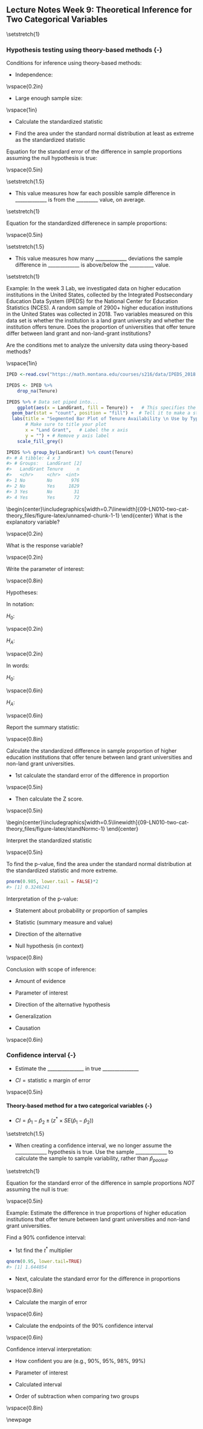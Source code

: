 ## Lecture Notes Week 9: Theoretical Inference for Two Categorical Variables 


\setstretch{1}

### Hypothesis testing using theory-based methods {-}

Conditions for inference using theory-based methods:

- Independence:

\vspace{0.2in}

- Large enough sample size:

\vspace{1in}

* Calculate the standardized statistic

* Find the area under the standard normal distribution at least as extreme as the standardized statistic

Equation for the standard error of the difference in sample proportions assuming the null hypothesis is true:

\vspace{0.5in}

\setstretch{1.5}

* This value measures how far each possible sample difference in _____________ is from the _________ value, on average.

\setstretch{1}

Equation for the standardized differenece in sample proportions:

\vspace{0.5in}

\setstretch{1.5}

* This value measures how many _____________ deviations the sample difference in _____________ is above/below the __________ value.

\setstretch{1}

Example: In the week 3 Lab, we investigated data on higher education institutions in the United States, collected by the Integrated Postsecondary Education Data System (IPEDS) for the National Center for Education Statistics (NCES). A random sample of 2900+ higher education institutions in the United States was collected in 2018.  Two variables measured on this data set is whether the institution is a land grant university and whether the institution offers tenure.  Does the proportion of universities that offer tenure differ between land grant and non-land-grant institutions?

Are the conditions met to analyze the university data using theory-based methods?

\vspace{1in}


```r
IPED <-read.csv("https://math.montana.edu/courses/s216/data/IPEDS_2018.csv")

IPEDS <- IPED %>%
    drop_na(Tenure)

IPEDS %>% # Data set piped into...
    ggplot(aes(x = LandGrant, fill = Tenure)) +   # This specifies the variables
  geom_bar(stat = "count", position = "fill") +  # Tell it to make a stacked bar plot
  labs(title = "Segmented Bar Plot of Tenure Availability \n Use by Type of Institution",  
       # Make sure to title your plot 
       x = "Land Grant",   # Label the x axis
       y = "") + # Remove y axis label 
    scale_fill_grey()

IPEDS %>% group_by(LandGrant) %>% count(Tenure)
#> # A tibble: 4 x 3
#> # Groups:   LandGrant [2]
#>   LandGrant Tenure     n
#>   <chr>     <chr>  <int>
#> 1 No        No       976
#> 2 No        Yes     1829
#> 3 Yes       No        31
#> 4 Yes       Yes       72
```



\begin{center}\includegraphics[width=0.7\linewidth]{09-LN010-two-cat-theory_files/figure-latex/unnamed-chunk-1-1} \end{center}
What is the explanatory variable?

\vspace{0.2in}

What is the response variable?

\vspace{0.2in}

Write the parameter of interest:

\vspace{0.8in}

Hypotheses:

In notation:  

$H_0:$

\vspace{0.2in}

$H_A:$

\vspace{0.2in}

In words: 

$H_0:$

\vspace{0.6in}

$H_A:$

\vspace{0.6in}

Report the summary statistic:

\vspace{0.8in}

Calculate the standardized difference in sample proportion of higher education institutions that offer tenure between land grant universities and non-land grant universities.

* 1st calculate the standard error of the difference in proportion

\vspace{0.5in}


* Then calculate the Z score.

\vspace{0.5in}


\begin{center}\includegraphics[width=0.5\linewidth]{09-LN010-two-cat-theory_files/figure-latex/standNormc-1} \end{center}

Interpret the standardized statistic

\vspace{0.5in}

To find the p-value, find the area under the standard normal distribution at the standardized statistic and more extreme.


```r
pnorm(0.985, lower.tail = FALSE)*2
#> [1] 0.3246241
```
Interpretation of the p-value:

* Statement about probability or proportion of samples

* Statistic (summary measure and value)
    
* Direction of the alternative 
    
* Null hypothesis (in context) 

\vspace{0.8in}

Conclusion with scope of inference: 

* Amount of evidence
    
* Parameter of interest 
    
* Direction of the alternative hypothesis

* Generalization

* Causation

\vspace{0.6in}

### Confidence interval {-}

* Estimate the _______________ in true _______________ 

* $CI = \text{statistic} \pm \text{margin of error}$

\vspace{0.5in}

#### Theory-based method for a two categorical variables {-}

* $CI = \hat{p}_1-\hat{p}_2 \pm (z^* \times SE(\hat{p}_1-\hat{p}_2))$

\setstretch{1.5}

* When creating a confidence interval, we no longer assume the _____________ hypothesis is true. Use the sample _____________ to calculate the sample to sample variability, rather than $\hat{p}_{pooled}$.

\setstretch{1}

Equation for the standard error of the difference in sample proportions *NOT* assuming the null is true:

\vspace{0.5in}

Example:  Estimate the difference in true proportions of higher education institutions that offer tenure between land grant universities and non-land grant universities.

Find a 90\% confidence interval:

* 1st find the $t^*$ multiplier 


```r
qnorm(0.95, lower.tail=TRUE)
#> [1] 1.644854
```

* Next, calculate the standard error for the difference in proportions

\vspace{0.8in}

* Calculate the margin of error

\vspace{0.6in}

* Calculate the endpoints of the 90\% confidence interval

\vspace{0.6in}

Confidence interval interpretation:

* How confident you are (e.g., 90%, 95%, 98%, 99%)
    
* Parameter of interest
    
* Calculated interval
    
* Order of subtraction when comparing two groups

\vspace{0.8in}


\newpage
